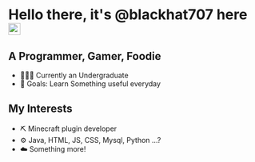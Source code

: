 

# Hello there, it's @blackhat707 here <img src="https://user-images.githubusercontent.com/1303154/88677602-1635ba80-d120-11ea-84d8-d263ba5fc3c0.gif" width="24px" height="24px" alt="hi">

## A Programmer, Gamer, Foodie

- 👨🏻‍🎓 Currently an Undergraduate 
- 🥅 Goals: Learn Something useful everyday

## My Interests 
- ⛏ Minecraft plugin developer
- ⚙️ Java, HTML, JS, CSS, Mysql, Python ...?
- ☁️ Something more!
